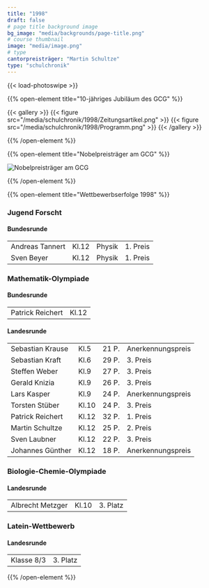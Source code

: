 ```yaml
---
title: "1998"
draft: false
# page title background image
bg_image: "media/backgrounds/page-title.png"
# course thumbnail
image: "media/image.png"
# type
cantorpreisträger: "Martin Schultze"
type: "schulchronik"
---
```


{{< load-photoswipe >}}

{{% open-element title="10-jähriges Jubiläum des GCG" %}}

{{< gallery >}}
  {{< figure src="/media/schulchronik/1998/Zeitungsartikel.png" >}}
  {{< figure src="/media/schulchronik/1998/Programm.png" >}}
{{< /gallery >}}

{{% /open-element %}}

{{% open-element title="Nobelpreisträger am GCG" %}}

![Nobelpreisträger am GCG](/media/schulchronik/1998/nobelpreisträger.png)

{{% /open-element %}}

{{% open-element title="Wettbewerbserfolge 1998" %}}

### Jugend Forscht

#### Bundesrunde

|||||
|-|-|-|-|
|Andreas Tannert|Kl.12|Physik|1. Preis|
|Sven Beyer|Kl.12|Physik|1. Preis|

### Mathematik-Olympiade

#### Bundesrunde

|||
|-|-|
|Patrick Reichert|Kl.12|

#### Landesrunde

|||||
|-|-|-|-|
|Sebastian Krause|Kl.5|21 P.|Anerkennungspreis|
|Sebastian Kraft|Kl.6|29 P.|3. Preis|
|Steffen Weber|Kl.9|27 P.|3. Preis|
|Gerald Knizia|Kl.9|26 P.|3. Preis|
|Lars Kasper|Kl.9|24 P.|Anerkennungspreis|
|Torsten Stüber|Kl.10|24 P.|3. Preis|
|Patrick Reichert|Kl.12|32 P.|1. Preis|
|Martin Schultze|Kl.12|25 P.|2. Preis|
|Sven Laubner|Kl.12|22 P.|3. Preis|
|Johannes Günther|Kl.12|18 P.|Anerkennungspreis|

### Biologie-Chemie-Olympiade

#### Landesrunde

||||
|-|-|-|
|Albrecht Metzger|Kl.10|3. Platz|

### Latein-Wettbewerb

#### Landesrunde

|||
|-|-|
|Klasse 8/3|3. Platz|

{{% /open-element %}}
